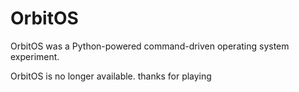 
# OrbitOS
OrbitOS was a Python-powered command-driven operating system experiment. 


OrbitOS is no longer available. thanks for playing 
